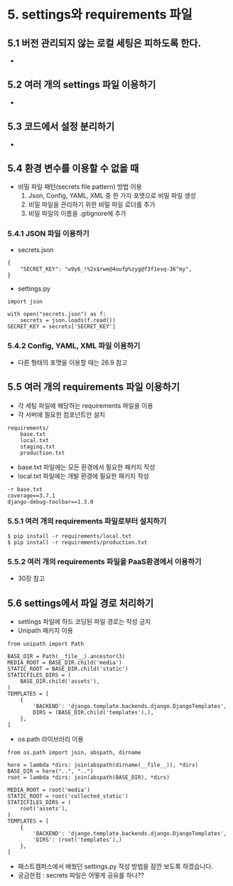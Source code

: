 # 5. settings와 requirements 파일

## 5.1 버전 관리되지 않는 로컬 세팅은 피하도록 한다.

- 

## 5.2 여러 개의 settings 파일 이용하기

- 

## 5.3 코드에서 설정 분리하기

- 


## 5.4 환경 변수를 이용할 수 없을 때

- 비밀 파일 패턴(secrets file pattern) 방법 이용
    1. Json, Config, YAML, XML 중 한 가지 포맷으로 비밀 파일 생성
    2. 비밀 파일을 관리하기 위한 비밀 파일 로더를 추가
    3. 비밀 파일의 이름을 .gitignore에 추가

### 5.4.1 JSON 파일 이용하기

- secrets.json
~~~
{
    "SECRET_KEY": "w9y6_!%2x$rwe@4oufp%zyg@f3f1evq-36^my",
}
~~~

- settings.py 
~~~
import json

with open("secrets.json") as f:
    secrets = json.loads(f.read())
SECRET_KEY = secrets['SECRET_KEY']
~~~

### 5.4.2 Config, YAML, XML 파일 이용하기

- 다른 형태의 포맷을 이용할 때는 26.9 참고

## 5.5 여러 개의 requirements 파일 이용하기

- 각 세팅 파일에 해당하는 requirements 파일을 이용
- 각 서버에 필요한 컴포넌트만 설치
~~~
requirements/
    base.txt
    local.txt
    staging.txt
    production.txt
~~~

- base.txt 파일에는 모든 환경에서 필요한 패키지 작성
- local.txt 파일에는 개발 환경에 필요한 패키지 작성 
~~~
-r base.txt
coverage==3.7.1
django-debug-toolbar==1.3.0
~~~

### 5.5.1 여러 개의 requirements 파일로부터 설치하기

~~~
$ pip install -r requirements/local.txt
$ pip install -r requirements/production.txt
~~~

### 5.5.2 여러 개의 requirements 파일을 PaaS환경에서 이용하기

- 30장 참고

## 5.6 settings에서 파일 경로 처리하기

- settings 파일에 하드 코딩된 파일 경로는 작성 금지
- Unipath 패키지 이용
~~~
from unipath import Path

BASE_DIR = Path(__file__).ancestor(3)
MEDIA_ROOT = BASE_DIR.child('media')
STATIC_ROOT = BASE_DIR.child('static')
STATICFILES_DIRS = (
    BASE_DIR.child('assets'),
)
TEMPLATES = [
    {
        'BACKEND': 'django.template.backends.django.DjangoTemplates',
        DIRS = (BASE_DIR.child('templates'),),
    },
]
~~~
- os.path 라이브러리 이용
~~~
from os.path import join, abspath, dirname

here = lambda *dirs: join(abspath(dirname(__file__)), *dirs)
BASE_DIR = here("..", "..")
root = lambda *dirs: join(abspath(BASE_DIR), *dirs)

MEDIA_ROOT = root('media')
STATIC_ROOT = root('collected_static')
STATICFILES_DIRS = (
    root('assets'),
)
TEMPLATES = [
    {
        'BACKEND': 'django.template.backends.django.DjangoTemplates',
        'DIRS': (root('templates'),)
    },
]
~~~

- 패스트캠퍼스에서 배웠던 settings.py 작성 방법을 잠깐 보도록 하겠습니다.
- 궁금한점 : secrets 파일은 어떻게 공유를 하나??